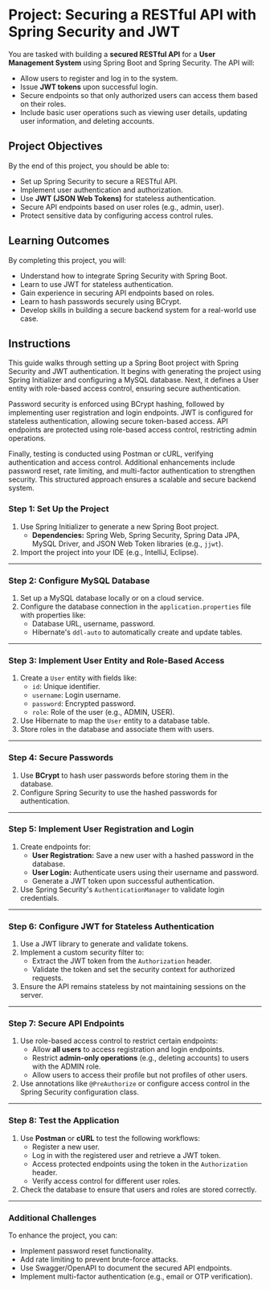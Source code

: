 # Project: Securing a RESTful API with Spring Security and JWT
You are tasked with building a **secured RESTful API** for a **User Management System** using Spring Boot and Spring Security. The API will:

- Allow users to register and log in to the system.
- Issue **JWT tokens** upon successful login.
- Secure endpoints so that only authorized users can access them based on their roles.
- Include basic user operations such as viewing user details, updating user information, and deleting accounts.

## Project Objectives
By the end of this project, you should be able to:

- Set up Spring Security to secure a RESTful API.
- Implement user authentication and authorization.
- Use **JWT (JSON Web Tokens)** for stateless authentication.
- Secure API endpoints based on user roles (e.g., admin, user).
- Protect sensitive data by configuring access control rules.

## Learning Outcomes
By completing this project, you will:

- Understand how to integrate Spring Security with Spring Boot.
- Learn to use JWT for stateless authentication.
- Gain experience in securing API endpoints based on roles.
- Learn to hash passwords securely using BCrypt.
- Develop skills in building a secure backend system for a real-world use case.

## Instructions

This guide walks through setting up a Spring Boot project with Spring Security and JWT authentication. It begins with generating the project using Spring Initializer and configuring a MySQL database. Next, it defines a User entity with role-based access control, ensuring secure authentication.

Password security is enforced using BCrypt hashing, followed by implementing user registration and login endpoints. JWT is configured for stateless authentication, allowing secure token-based access. API endpoints are protected using role-based access control, restricting admin operations.

Finally, testing is conducted using Postman or cURL, verifying authentication and access control. Additional enhancements include password reset, rate limiting, and multi-factor authentication to strengthen security. This structured approach ensures a scalable and secure backend system.

### Step 1: Set Up the Project

1. Use Spring Initializer to generate a new Spring Boot project.
   - **Dependencies:** Spring Web, Spring Security, Spring Data JPA, MySQL Driver, and JSON Web Token libraries (e.g., `jjwt`).
2. Import the project into your IDE (e.g., IntelliJ, Eclipse).

---

### Step 2: Configure MySQL Database

1. Set up a MySQL database locally or on a cloud service.
2. Configure the database connection in the `application.properties` file with properties like:
   - Database URL, username, password.
   - Hibernate's `ddl-auto` to automatically create and update tables.

---

### Step 3: Implement User Entity and Role-Based Access

1. Create a `User` entity with fields like:
   - `id`: Unique identifier.
   - `username`: Login username.
   - `password`: Encrypted password.
   - `role`: Role of the user (e.g., ADMIN, USER).
2. Use Hibernate to map the `User` entity to a database table.
3. Store roles in the database and associate them with users.

---

### Step 4: Secure Passwords

1. Use **BCrypt** to hash user passwords before storing them in the database. 
2. Configure Spring Security to use the hashed passwords for authentication.

---

### Step 5: Implement User Registration and Login

1. Create endpoints for:
   - **User Registration:** Save a new user with a hashed password in the database.
   - **User Login:** Authenticate users using their username and password.
   - Generate a JWT token upon successful authentication.
2. Use Spring Security's `AuthenticationManager` to validate login credentials.

---

### Step 6: Configure JWT for Stateless Authentication

1. Use a JWT library to generate and validate tokens.
2. Implement a custom security filter to:
   - Extract the JWT token from the `Authorization` header.
   - Validate the token and set the security context for authorized requests.
3. Ensure the API remains stateless by not maintaining sessions on the server.

---

### Step 7: Secure API Endpoints

1. Use role-based access control to restrict certain endpoints:
   - Allow **all users** to access registration and login endpoints.
   - Restrict **admin-only operations** (e.g., deleting accounts) to users with the ADMIN role.
   - Allow users to access their profile but not profiles of other users.
2. Use annotations like `@PreAuthorize` or configure access control in the Spring Security configuration class.

---

### Step 8: Test the Application

1. Use **Postman** or **cURL** to test the following workflows:
   - Register a new user.
   - Log in with the registered user and retrieve a JWT token.
   - Access protected endpoints using the token in the `Authorization` header.
   - Verify access control for different user roles.
2. Check the database to ensure that users and roles are stored correctly.

---

### Additional Challenges
To enhance the project, you can:

- Implement password reset functionality.
- Add rate limiting to prevent brute-force attacks.
- Use Swagger/OpenAPI to document the secured API endpoints.
- Implement multi-factor authentication (e.g., email or OTP verification).